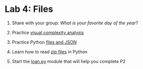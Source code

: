 # Lab 4: Files

1. Share with your group: *What is your favorite day of the year?*

2. Practice [visual complexity analysis](./big-o)

3. Practice Python [files and JSON](./files-json)

4. Learn how to read [zip files](./files-zip) in Python

5. Start the [loan.py](./loans) module that will help you complete P2